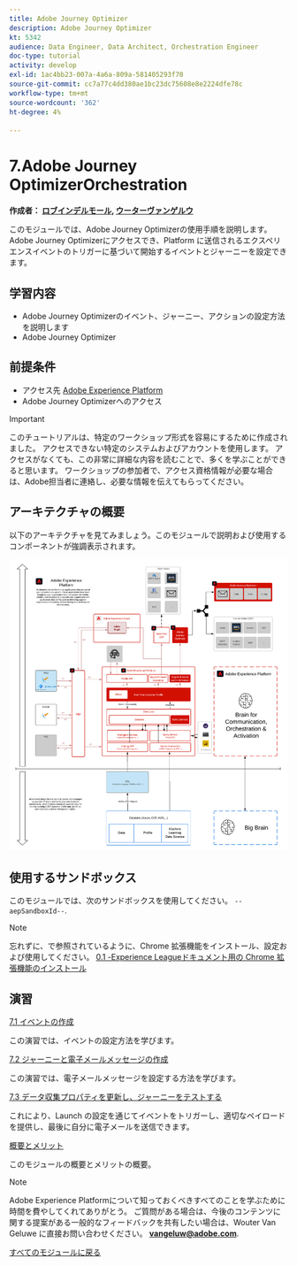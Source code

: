 ```yaml
---
title: Adobe Journey Optimizer
description: Adobe Journey Optimizer
kt: 5342
audience: Data Engineer, Data Architect, Orchestration Engineer
doc-type: tutorial
activity: develop
exl-id: 1ac4bb23-007a-4a6a-809a-581405293f70
source-git-commit: cc7a77c4dd380ae1bc23dc75608e8e2224dfe78c
workflow-type: tm+mt
source-wordcount: '362'
ht-degree: 4%

---
```


# 7.Adobe Journey OptimizerOrchestration

**作成者： [ロブインデルモール](https://www.linkedin.com/in/ridmaur/), [ウーターヴァンゲルウ](https://www.linkedin.com/in/woutervangeluwe/)**

このモジュールでは、Adobe Journey Optimizerの使用手順を説明します。 Adobe Journey Optimizerにアクセスでき、Platform に送信されるエクスペリエンスイベントのトリガーに基づいて開始するイベントとジャーニーを設定できます。

## 学習内容

- Adobe Journey Optimizerのイベント、ジャーニー、アクションの設定方法を説明します
- Adobe Journey Optimizer

## 前提条件

- アクセス先 [Adobe Experience Platform](https://experience.adobe.com/platform)
- Adobe Journey Optimizerへのアクセス

>[!IMPORTANT]
>
>このチュートリアルは、特定のワークショップ形式を容易にするために作成されました。 アクセスできない特定のシステムおよびアカウントを使用します。 アクセスがなくても、この非常に詳細な内容を読むことで、多くを学ぶことができると思います。 ワークショップの参加者で、アクセス資格情報が必要な場合は、Adobe担当者に連絡し、必要な情報を伝えてもらってください。

## アーキテクチャの概要

以下のアーキテクチャを見てみましょう。このモジュールで説明および使用するコンポーネントが強調表示されます。

![アーキテクチャの概要](../../assets/images/architecturem6.png)

## 使用するサンドボックス

このモジュールでは、次のサンドボックスを使用してください。 `--aepSandboxId--`.

>[!NOTE]
>
>忘れずに、で参照されているように、Chrome 拡張機能をインストール、設定および使用してください。 [0.1 -Experience Leagueドキュメント用の Chrome 拡張機能のインストール](../module0/ex1.md)

## 演習

[7.1 イベントの作成](./ex1.md)

この演習では、イベントの設定方法を学びます。

[7.2 ジャーニーと電子メールメッセージの作成](./ex2.md)

この演習では、電子メールメッセージを設定する方法を学びます。

[7.3 データ収集プロパティを更新し、ジャーニーをテストする](./ex3.md)

これにより、Launch の設定を通じてイベントをトリガーし、適切なペイロードを提供し、最後に自分に電子メールを送信できます。

[概要とメリット](./summary.md)

このモジュールの概要とメリットの概要。

>[!NOTE]
>
>Adobe Experience Platformについて知っておくべきすべてのことを学ぶために時間を費やしてくれてありがとう。 ご質問がある場合は、今後のコンテンツに関する提案がある一般的なフィードバックを共有したい場合は、Wouter Van Geluwe に直接お問い合わせください。 **vangeluw@adobe.com**.

[すべてのモジュールに戻る](../../overview.md)
